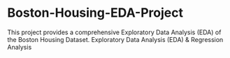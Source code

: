# Boston-Housing-EDA-Project
This project provides a comprehensive Exploratory Data Analysis (EDA) of the Boston Housing Dataset. Exploratory Data Analysis (EDA) &amp; Regression Analysis
